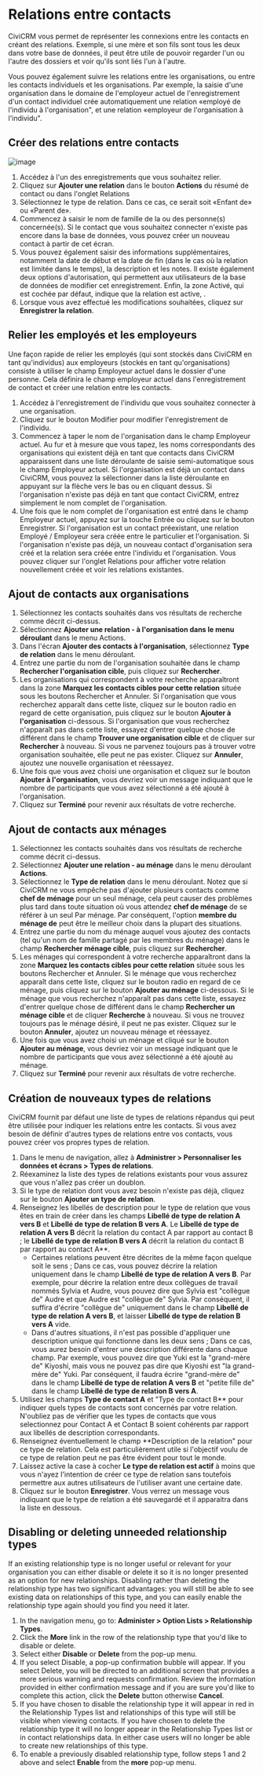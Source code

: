 Relations entre contacts
=============

CiviCRM vous permet de représenter les connexions entre les contacts en créant des relations. Exemple, si une mère et son fils sont tous les deux dans votre base de données, il peut être utile de pouvoir regarder l'un ou l'autre des dossiers et voir qu'ils sont liés l'un à l'autre.

Vous pouvez également suivre les relations entre les organisations, ou entre les contacts individuels et les organisations. Par exemple, la saisie d'une organisation dans le domaine de l'employeur actuel de l'enregistrement d'un contact individuel crée automatiquement une relation «employé de l'individu à l'organisation", et une relation «employeur de l'organisation à l'individu".

Créer des relations entre contacts
---------------------------------------

![image](../img/4.5%20Add%20Relationship.png)

1. Accédez à l'un des enregistrements que vous souhaitez relier.
2. Cliquez sur **Ajouter une relation** dans le bouton **Actions** du résumé de contact ou dans l'onglet Relations
3. Sélectionnez le type de relation. Dans ce cas, ce serait soit «Enfant de» ou «Parent de».
4. Commencez à saisir le nom de famille de la ou des personne(s) concernée(s). Si le contact que vous souhaitez connecter n'existe pas encore dans la base de données, vous pouvez créer un nouveau contact à partir de cet écran.
5. Vous pouvez également saisir des informations supplémentaires, notamment la date de début et la date de fin (dans le cas où la relation est limitée dans le temps), la description et les notes. Il existe également deux options d'autorisation, qui permettent aux utilisateurs de la base de données de modifier cet enregistrement. Enfin, la zone Activé, qui est cochée par défaut, indique que la relation est active, .
6. Lorsque vous avez effectué les modifications souhaitées, cliquez sur **Enregistrer la relation**.

Relier les employés et les employeurs
-------------------------------------

Une façon rapide de relier les employés (qui sont stockés dans CiviCRM en tant qu'individus) aux employeurs (stockés en tant qu'organisations) consiste à utiliser le champ Employeur actuel dans le dossier d'une personne. Cela définira le champ employeur actuel dans l'enregistrement de contact et créer une relation entre les contacts.

1. Accédez à l'enregistrement de l'individu que vous souhaitez connecter à une organisation.
2. Cliquez sur le bouton Modifier pour modifier l'enregistrement de l'individu.
3. Commencez à taper le nom de l'organisation dans le champ Employeur actuel. Au fur et à mesure que vous tapez, les noms correspondants des organisations qui existent déjà en tant que contacts dans CiviCRM apparaissent dans une liste déroulante de saisie semi-automatique sous le champ Employeur actuel. Si l'organisation est déjà un contact dans CiviCRM, vous pouvez la sélectionner dans la liste déroulante en appuyant sur la flèche vers le bas ou en cliquant dessus. Si l'organisation n'existe pas déjà en tant que contact CiviCRM, entrez simplement le nom complet de l'organisation.
4. Une fois que le nom complet de l'organisation est entré dans le champ Employeur actuel, appuyez sur la touche Entrée ou cliquez sur le bouton Enregistrer. Si l'organisation est un contact préexistant, une relation Employé / Employeur sera créée entre le particulier et l'organisation. Si l'organisation n'existe pas déjà, un nouveau contact d'organisation sera créé et la relation sera créée entre l'individu et l'organisation. Vous pouvez cliquer sur l'onglet Relations pour afficher votre relation nouvellement créée et voir les relations existantes.

Ajout de contacts aux organisations
-----------------------------------

1. Sélectionnez les contacts souhaités dans vos résultats de recherche comme décrit ci-dessus.
2. Sélectionnez **Ajouter une relation - à l'organisation dans le menu déroulant** dans le menu Actions.
3. Dans l'écran **Ajouter des contacts à l'organisation**, sélectionnez **Type de relation** dans le menu déroulant.
4. Entrez une partie du nom de l'organisation souhaitée dans le champ **Rechercher l'organisation cible**, puis cliquez sur **Rechercher**.
5. Les organisations qui correspondent à votre recherche apparaîtront dans la zone **Marquez les contacts cibles pour cette relation** située sous les boutons Rechercher et Annuler. Si l'organisation que vous recherchez apparaît dans cette liste, cliquez sur le bouton radio en regard de cette organisation, puis cliquez sur le bouton **Ajouter à l'organisation** ci-dessous. Si l'organisation que vous recherchez n'apparaît pas dans cette liste, essayez d'entrer quelque chose de différent dans le champ **Trouver une organisation cible** et de cliquer sur **Rechercher** à nouveau. Si vous ne parvenez toujours pas à trouver votre organisation souhaitée, elle peut ne pas exister. Cliquez sur **Annuler**, ajoutez une nouvelle organisation et réessayez.
6. Une fois que vous avez choisi une organisation et cliquez sur le bouton **Ajouter à l'organisation**, vous devriez voir un message indiquant que le nombre de participants que vous avez sélectionné a été ajouté à l'organisation.
7. Cliquez sur **Terminé** pour revenir aux résultats de votre recherche.

Ajout de contacts aux ménages
-----------------------------

1. Sélectionnez les contacts souhaités dans vos résultats de recherche comme décrit ci-dessus.
2. Sélectionnez **Ajouter une relation - au ménage** dans le menu déroulant **Actions**.
3. Sélectionnez le **Type de relation** dans le menu déroulant. Notez que si CiviCRM ne vous empêche pas d'ajouter plusieurs contacts comme **chef de ménage** pour un seul ménage, cela peut causer des problèmes plus tard dans toute situation où vous attendez **chef de ménage** de se référer à un seul Par ménage. Par conséquent, l'option **membre du ménage de** peut être le meilleur choix dans la plupart des situations.
4. Entrez une partie du nom du ménage auquel vous ajoutez des contacts (tel qu'un nom de famille partagé par les membres du ménage) dans le champ **Rechercher ménage cible**, puis cliquez sur **Rechercher**.
5. Les ménages qui correspondent à votre recherche apparaîtront dans la zone **Marquez les contacts cibles pour cette relation** située sous les boutons Rechercher et Annuler. Si le ménage que vous recherchez apparaît dans cette liste, cliquez sur le bouton radio en regard de ce ménage, puis cliquez sur le bouton **Ajouter au ménage** ci-dessous. Si le ménage que vous recherchez n'apparaît pas dans cette liste, essayez d'entrer quelque chose de différent dans le champ **Rechercher un ménage cible** et de cliquer **Recherche** à nouveau. Si vous ne trouvez toujours pas le ménage désiré, il peut ne pas exister. Cliquez sur le bouton **Annuler**, ajoutez un nouveau ménage et réessayez.
6. Une fois que vous avez choisi un ménage et cliqué sur le bouton **Ajouter au ménage**, vous devriez voir un message indiquant que le nombre de participants que vous avez sélectionné a été ajouté au ménage.
7. Cliquez sur **Terminé** pour revenir aux résultats de votre recherche.

Création de nouveaux types de relations
---------------------------------------


CiviCRM fournit par défaut une liste de types de relations répandus qui peut être utilisée pour indiquer les relations entre les contacts. Si vous avez besoin de définir d'autres types de relations entre vos contacts, vous pouvez créer vos propres types de relation.

1.  Dans le menu de navigation, allez à **Administrer > Personnaliser les données et écrans > Types de relations**.
2.  Réexaminez la liste des types de relations existants pour vous assurez que vous n'allez pas créer un doublon.
3.  Si le type de relation dont vous avez besoin n'existe pas déjà, cliquez sur le bouton **Ajouter un type de relation**.
4.  Renseignez les libellés de description pour le type de relation que vous êtes en train de créer dans les champs **Libellé de type de relation A vers B** et **Libellé de type de relation B vers A**. Le **Libellé de type de relation A vers B** décrit la relation du contact A par rapport au contact B ; le **Libellé de type de relation B vers A** décrit la relation du contact B par rapport au contact A**.  
      -  Certaines relations peuvent être décrites de la même façon quelque soit le sens ; Dans ce cas, vous pouvez décrire la relation uniquement dans le champ **Libellé de type de relation A vers B**. Par exemple, pour décrire la relation entre deux collègues de travail nommés Sylvia et Audre, vous pouvez dire que Sylvia est "collègue de" Audre et que Audre est "collègue de" Sylvia. Par conséquent, il suffira d'écrire "collègue de" uniquement dans le champ **Libellé de type de relation A vers B**, et laisser **Libellé de type de relation B vers A** vide.
      -  Dans d'autres situations, il n'est pas possible d'appliquer une description unique qui fonctionne dans les deux sens ; Dans ce cas, vous aurez besoin d'entrer une description différente dans chaque champ. Par exemple, vous pouvez dire que Yuki est la "grand-mère de" Kiyoshi, mais vous ne pouvez pas dire que Kiyoshi est "la grand-mère de" Yuki. Par conséquent, il faudra écrire "grand-mère de" dans le champ **Libellé de type de relation A vers B** et "petite fille de" dans le champ **Libellé de type de relation B vers A**.
7.  Utilisez les champs **Type de contact A** et "Type de contact B** pour indiquer quels types de contacts sont concernés par votre relation. N'oubliez pas de vérifier que les types de contacts que vous selectionnez pour Contact A et Contact B soient cohérents par rapport aux libellés de description correspondants.
8.  Renseignez éventuellement le champ **Description de la relation" pour ce type de relation. Cela est particulièrement utile si l'objectif voulu de ce type de relation peut ne pas être évident pour tout le monde.
9.  Laissez active la case à cocher **Le type de relation est actif** à moins que vous n'ayez l'intention de créer ce type de relation sans toutefois permettre aux autres utilisateurs de l'utiliser avant une certaine date.
10. Cliquez sur le bouton **Enregistrer**. Vous verrez un message vous indiquant que le type de relation a été sauvegardé et il apparaitra dans la liste en dessous.


Disabling or deleting unneeded relationship types
-------------------------------------------------

If an existing relationship type is no longer useful or relevant for
your organisation you can either disable or delete it so it is no longer
presented as an option for new relationships. Disabling rather than
deleting the relationship type has two significant advantages: you will
still be able to see existing data on relationships of this type, and
you can easily enable the relationship type again should you find you
need it later.

1.  In the navigation menu, go to: **Administer > Option Lists >
    Relationship Types**.
2.  Click the **More** link in the row of the relationship type that you'd
    like to disable or delete.
3.  Select either **Disable** or **Delete** from the pop-up menu.
4.  If you select Disable, a pop-up confirmation bubble will appear. If
    you select Delete, you will be directed to an additional screen that
    provides a more serious warning and requests confirmation. Review
    the information provided in either confirmation message and if you
    are sure you'd like to complete this action, click the **Delete**
    button otherwise **Cancel**.
5.  If you have chosen to disable the relationship type it will appear
    in red in the Relationship Types list and relationships of this type
    will still be visible when viewing contacts. If you have chosen to
    delete the relationship type it will no longer appear in the
    Relationship Types list or in contact relationships data. In either
    case users will no longer be able to create new relationships of
    this type.
6.  To enable a previously disabled relationship type, follow steps 1
    and 2 above and select **Enable** from the **more** pop-up menu.
